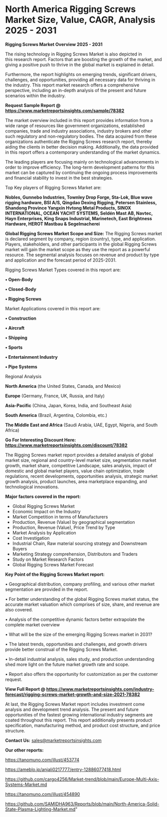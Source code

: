 # North America Rigging Screws Market Size, Value, CAGR, Analysis 2025 - 2031

<Strong> Rigging Screws Market Overview 2025 - 2031</strong>

The rising technology in Rigging Screws Market is also depicted in this research report. Factors that are boosting the growth of the market, and giving a positive push to thrive in the global market is explained in detail.

Furthermore, the report highlights on emerging trends, significant drivers, challenges, and opportunities, providing all necessary data for thriving in the industry. This report market research offers a comprehensive perspective, including an in-depth analysis of the present and future scenarios within the industry.

<strong>Request Sample Report @ <a href=https://www.marketreportsinsights.com/sample/78382>https://www.marketreportsinsights.com/sample/78382</a></strong>

The market overview included in this report provides information from a wide range of resources like government organizations, established companies, trade and industry associations, industry brokers and other such regulatory and non-regulatory bodies. The data acquired from these organizations authenticate the Rigging Screws research report, thereby aiding the clients in better decision making. Additionally, the data provided in this report offers a contemporary understanding of the market dynamics.

The leading players are focusing mainly on technological advancements in order to improve efficiency. The long-term development patterns for this market can be captured by continuing the ongoing process improvements and financial stability to invest in the best strategies.

Top Key players of Rigging Screws Market are:

<strong>Nobles, Gunnebo Industries, Townley Drop Forge, Sta-Lok, Blue wave rigging hardware, BSI A/S, Qingdao Dexing Rigging, Petersen Stainless, Shandong Province Yangxin Hvtong Metal Products, SINOX INTERNATIONAL, OCEAN YACHT SYSTEMS, Seldén Mast AB, Navtec, Hayn Enterprises, King Snaps Industrial, Marinetech, East Brightness Hardware, HEROT Mastbau & Segelmacherei</strong>

<strong><b>Global Rigging Screws Market Scope and Size:</b></strong>
The Rigging Screws market is declared segment by company, region (country), type, and application. Players, stakeholders, and other participants in the global Rigging Screws market will gain the market scope as they use the report as a powerful resource. The segmental analysis focuses on revenue and product by type and application and the forecast period of 2025-2031.

Rigging Screws Market Types covered in this report are:

<strong>• Open-Body

• Closed-Body

• Rigging Screws</strong>

Market Applications covered in this report are:

<strong>• Construction

• Aircraft

• Shipping

• Sports

• Entertainment Industry

• Pipe Systems</strong> 

Regional Analysis

<strong>North America</strong> (the United States, Canada, and Mexico)

<strong>Europe</strong> (Germany, France, UK, Russia, and Italy)

<strong>Asia-Pacific</strong> (China, Japan, Korea, India, and Southeast Asia)

<strong>South America</strong> (Brazil, Argentina, Colombia, etc.)

<strong>The Middle East and Africa</strong> (Saudi Arabia, UAE, Egypt, Nigeria, and South Africa)

<strong>Go For Interesting Discount Here: <a href=https://www.marketreportsinsights.com/discount/78382>https://www.marketreportsinsights.com/discount/78382</a></strong>

The Rigging Screws market report provides a detailed analysis of global market size, regional and country-level market size, segmentation market growth, market share, competitive Landscape, sales analysis, impact of domestic and global market players, value chain optimization, trade regulations, recent developments, opportunities analysis, strategic market growth analysis, product launches, area marketplace expanding, and technological innovations.

<strong><b>Major factors covered in the report:</b></strong>
<ul>
  <li>Global Rigging Screws Market </li>
  <li>Economic Impact on the Industry</li>
  <li>Market Competition in terms of Manufacturers</li>
  <li>Production, Revenue (Value) by geographical segmentation</li>
  <li>Production, Revenue (Value), Price Trend by Type</li>
  <li>Market Analysis by Application</li>
  <li>Cost Investigation</li>
  <li>Industrial Chain, Raw material sourcing strategy and Downstream Buyers</li>
  <li>Marketing Strategy comprehension, Distributors and Traders</li>
  <li>Study on Market Research Factors</li>
  <li>Global Rigging Screws Market Forecast</li>
</ul>

<strong><b>Key Point of the Rigging Screws Market report:</b></strong>

• Geographical distribution, company profiling, and various other market segmentation are provided in the report.

• For better understanding of the global Rigging Screws market status, the accurate market valuation which comprises of size, share, and revenue are also covered.

• Analysis of the competitive dynamic factors better extrapolate the complete market overview

• What will be the size of the emerging Rigging Screws market in 2031?

• The latest trends, opportunities and challenges, and growth drivers provide better construal of the Rigging Screws Market.

• In-detail industrial analysis, sales study, and production understanding shed more light on the future market growth rate and scope.

• Report also offers the opportunity for customization as per the customer request.

<strong><b>View Full Report @ <a href=https://www.marketreportsinsights.com/industry-forecast/rigging-screws-market-growth-and-size-2021-78382>https://www.marketreportsinsights.com/industry-forecast/rigging-screws-market-growth-and-size-2021-78382</a></b></strong>


At last, the Rigging Screws Market report includes investment come analysis and development trend analysis. The present and future opportunities of the fastest growing international industry segments are coated throughout this report. This report additionally presents product specification, manufacturing method, and product cost structure, and price structure.

<strong>Contact Us:</strong>
sales@marketreportsinsights.com

<strong>Our other reports:</strong>

<a href=https://tanomuno.com/illust/453774>https://tanomuno.com/illust/453774</a>

<a href=https://ameblo.jp/anjali0217777/entry-12886077418.html>https://ameblo.jp/anjali0217777/entry-12886077418.html</a>

<a href=https://github.com/cargo4256/Market-trend/blob/main/Europe-Multi-Axis-Systems-Market.md>https://github.com/cargo4256/Market-trend/blob/main/Europe-Multi-Axis-Systems-Market.md</a>

<a href=https://tanomuno.com/illust/454890>https://tanomuno.com/illust/454890</a>

<a href=https://github.com/SAMIDHA963/Reports/blob/main/North-America-Solid-State-Plasma-Lighting-Market.md>https://github.com/SAMIDHA963/Reports/blob/main/North-America-Solid-State-Plasma-Lighting-Market.md</a>"
